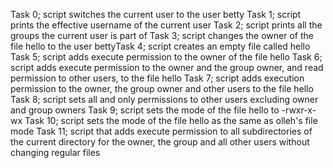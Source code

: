 Task 0; script switches the current user to the user betty
Task 1; script prints the effective username of the current user
Task 2; script prints all the groups the current user is part of
Task 3; script changes the owner of the file hello to the user bettyTask 4; script creates an empty file called hello
Task 5; script adds execute permission to the owner of the file hello
Task 6; script adds execute permission to the owner and the group owner, and read permission to other users, to the file hello
Task 7; script adds execution permission to the owner, the group owner and other users to the file hello
Task 8; script sets all and only permissions to other users excluding owner and group owners
Task 9; script sets the mode of the file hello to -rwxr-x-wx
Task 10; script sets the mode of the file hello as the same as olleh's file mode
Task 11; script that adds execute permission to all subdirectories of the current directory for the owner, the group and all other users without changing regular files

